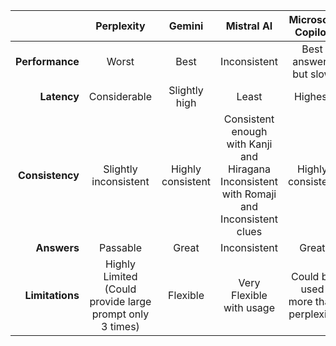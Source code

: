 |                 	|                       **Perplexity**                      	|     **Gemini**    	|                                       **Mistral AI**                                      	|        **Microsoft Copilot**       	|
|----------------:	|:---------------------------------------------------------:	|:-----------------:	|:-----------------------------------------------------------------------------------------:	|:----------------------------------:	|
| **Performance** 	|                           Worst                           	|        Best       	|                                        Inconsistent                                       	|        Best answers but slow       	|
| **Latency**     	|                        Considerable                       	|   Slightly high   	|                                           Least                                           	|               Highest              	|
| **Consistency** 	|                   Slightly inconsistent                   	| Highly consistent 	| Consistent enough with Kanji and Hiragana Inconsistent with Romaji and Inconsistent clues 	|          Highly consistent         	|
| **Answers**     	|                          Passable                         	|       Great       	|                                        Inconsistent                                       	|                Great               	|
| **Limitations** 	| Highly Limited  (Could provide large prompt only 3 times) 	|      Flexible     	|                                  Very Flexible with usage                                 	| Could be used more than perplexity 	|